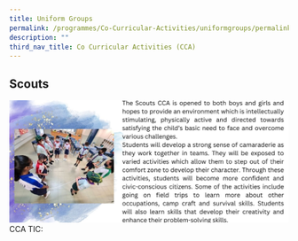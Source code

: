 ```yaml
---
title: Uniform Groups
permalink: /programmes/Co-Curricular-Activities/uniformgroups/permalink/
description: ""
third_nav_title: Co Curricular Activities (CCA)
---
```

## Scouts
![](/images/Programmes/2022/CCA/CCA-17.jpg)
CCA TIC: 